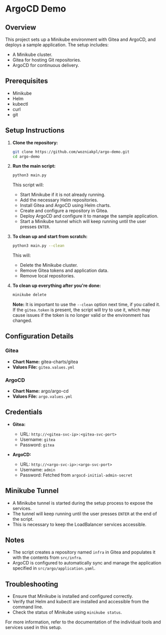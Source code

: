 # ArgoCD Demo

## Overview

This project sets up a Minikube environment with Gitea and ArgoCD, and deploys a sample application. The setup includes:

- A Minikube cluster.
- Gitea for hosting Git repositories.
- ArgoCD for continuous delivery.

## Prerequisites

- Minikube
- Helm
- kubectl
- curl
- git

## Setup Instructions

1. **Clone the repository:**
    ```sh
    git clone https://github.com/wozniakpl/argo-demo.git
    cd argo-demo
    ```

2. **Run the main script:**
    ```sh
    python3 main.py
    ```

    This script will:
    - Start Minikube if it is not already running.
    - Add the necessary Helm repositories.
    - Install Gitea and ArgoCD using Helm charts.
    - Create and configure a repository in Gitea.
    - Deploy ArgoCD and configure it to manage the sample application.
    - Start a Minikube tunnel which will keep running until the user presses `ENTER`.

3. **To clean up and start from scratch:**
    ```sh
    python3 main.py --clean
    ```

    This will:
    - Delete the Minikube cluster.
    - Remove Gitea tokens and application data.
    - Remove local repositories.

4. **To clean up everything after you're done:**
    ```sh
    minikube delete
    ```

    **Note:** It is important to use the `--clean` option next time, if you called it. If the `gitea.token` is present, the script will try to use it, which may cause issues if the token is no longer valid or the environment has changed. 

## Configuration Details

### Gitea

- **Chart Name:** gitea-charts/gitea
- **Values File:** `gitea.values.yml`

### ArgoCD

- **Chart Name:** argo/argo-cd
- **Values File:** `argo.values.yml`

## Credentials

- **Gitea:**
    - URL: `http://<gitea-svc-ip>:<gitea-svc-port>`
    - Username: `gitea`
    - Password: `gitea`

- **ArgoCD:**
    - URL: `http://<argo-svc-ip>:<argo-svc-port>`
    - Username: `admin`
    - Password: Fetched from `argocd-initial-admin-secret`

## Minikube Tunnel

- A Minikube tunnel is started during the setup process to expose the services.
- The tunnel will keep running until the user presses `ENTER` at the end of the script.
- This is necessary to keep the LoadBalancer services accessible.

## Notes

- The script creates a repository named `infra` in Gitea and populates it with the contents from `src/infra`.
- ArgoCD is configured to automatically sync and manage the application specified in `src/argo/application.yaml`.

## Troubleshooting

- Ensure that Minikube is installed and configured correctly.
- Verify that Helm and kubectl are installed and accessible from the command line.
- Check the status of Minikube using `minikube status`.

For more information, refer to the documentation of the individual tools and services used in this setup.
